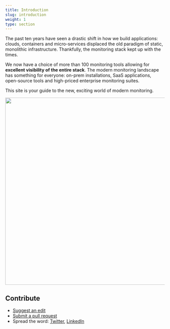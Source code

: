 ```yaml
---
title: Introduction
slug: introduction
weight: 1
type: section
---
```

The past ten years have seen a drastic shift in how we build applications: clouds, containers and micro-services displaced the old paradigm of static, monolithic infrastructure. Thankfully, the monitoring stack kept up with the times.

We now have a choice of more than 100 monitoring tools allowing for **excellent visibility of the entire stack**. The modern monitoring landscape has something for everyone: on-prem installations, SaaS applications, open-source tools and high-priced enterprise monitoring suites.

This site is your guide to the new, exciting world of modern monitoring.

<a href="/poster.png" target="_blank"><img src="/poster.png" width="590" /></a>

## Contribute
* [Suggest an edit](https://github.com/bigpandaio/monitoringscape/issues)
* [Submit a pull request](https://github.com/bigpandaio/monitoringscape/tree/master/content)
* Spread the word: [Twitter](https://twitter.com/home?status=bigpanda.io/monitoringscape%20%23monitoringscape), [LinkedIn](https://www.linkedin.com/shareArticle?mini=true&url=bigpanda.io/monitoringscape&title=MonitoringScape)
